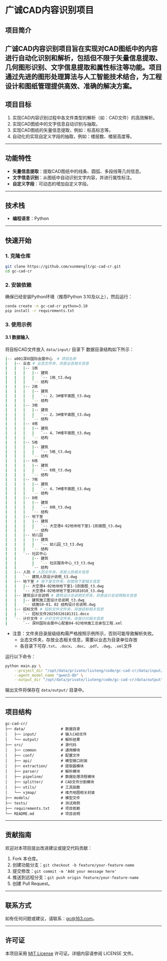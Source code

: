 # 广诚CAD内容识别项目

## 项目简介

广诚CAD内容识别项目旨在实现对CAD图纸中的内容进行自动化识别和解析，包括但不限于矢量信息提取、几何图形识别、文字信息提取和属性标注等功能。项目通过先进的图形处理算法与人工智能技术结合，为工程设计和图纸管理提供高效、准确的解决方案。
---

## 项目目标
1. 实现CAD内容识别过程中各文件类型的解析（如：CAD文件）的高效解析。
2. 实现CAD图纸中的文字信息自动识别与抽取。
4. 实现CAD图纸的矢量信息提取，例如：标高标志等。
3. 自动化的实现自定义字段的抽取，例如：楼层数、楼层高度等。
---

## 功能特性
- **矢量信息提取**：提取CAD图纸中的线条、圆弧、多段线等几何信息。
- **文字信息识别**：从图纸中自动识别文字内容，并进行属性标注。
- **自定义字段**：可动态的增加自定义字段。
---

## 技术栈
- **编程语言**：Python
---

## 快速开始

### 1. 克隆仓库
```bash
git clone https://github.com/xunmenglt/gc-cad-cr.git
cd gc-cad-cr
```

### 2. 安装依赖
确保已经安装Python环境（推荐Python 3.10及以上），然后运行：
```bash
conda create -n gc-cad-cr python=3.10
pip install -r requirements.txt
```

### 3. 使用示例
#### 3.1 数据输入
将目标CAD文件放入 `data/input/` 目录下
数据目录结构如下所示：
```bash
|-- a001深圳国际会展中心  # 项目名称    
|   |-- 业态 # 业态文件夹，存放业态相关信息
|   |   |-- 1栋
|   |   |   |-- 建筑
|   |   |   |   `-- 1栋_t3.dwg
|   |   |   `-- 结构
|   |   |-- 2栋
|   |   |   |-- 建筑
|   |   |   |   `-- 2，3#楼平面图_t3.dwg
|   |   |   `-- 结构
|   |   |-- 3栋
|   |   |   |-- 建筑
|   |   |   |   `-- 2，3#楼平面图_t3.dwg
|   |   |   `-- 结构
|   |   |-- 4栋
|   |   |   |-- 建筑
|   |   |   |   `-- 4，7#楼平面图_t3.dwg
|   |   |   `-- 结构
|   |   |-- 5栋
|   |   |   |-- 建筑
|   |   |   |   `-- 5栋_t3.dwg
|   |   |   `-- 结构
|   |   |-- 6栋
|   |   |   |-- 建筑
|   |   |   |   `-- 6栋_t3.dwg
|   |   |   `-- 结构
|   |   |-- 7栋
|   |   |   |-- 建筑
|   |   |   |   `-- 4，7#楼平面图_t3.dwg
|   |   |   `-- 结构
|   |   |-- 8栋
|   |   |   |-- 建筑
|   |   |   |   `-- 8栋_t3.dwg
|   |   |   `-- 结构
|   |   |-- 地下室
|   |   |   |-- 建筑
|   |   |   |   `-- 大空港4-02地块地下室1-1剖面图_t3.dwg
|   |   |   `-- 结构
|   |   |-- 幼儿园
|   |   |   |-- 建筑
|   |   |   |   `-- 幼儿园_t3_t3.dwg
|   |   |   `-- 结构
|   |   `-- 社区中心
|   |       |-- 建筑
|   |       |   `-- 社区服务中心_t3_t3.dwg
|   |       `-- 结构
|   |-- 人防 # 人防文件夹，存放人防相关信息
|   |   `-- 建筑人防设计说明_t3.dwg
|   |-- 地下室 # 地下室文件夹，存放地下室相关信息
|   |   |-- 大空港4-02地块地下室1-1剖面图_t3.dwg
|   |   `-- 大空港4-02地块地下室20181010_t3.dwg
|   |-- 建筑设计总说明 # 建筑设计总说明文件夹，存放设计总说明相关信息
|   |   |-- 建筑施工图设计总说明_t3.dwg
|   |   `-- 结施S0-01、02 结构设计总说明.dwg
|   |-- 招标文件 # 招标文件文件夹，存放招标相关信息
|   |   `-- 招标文件20250326181311.docx
|   `-- 计价文件 # 计价文件文件夹，存放计价相关信息
|       `-- 深圳国际会展中心配套04-02地块施工总承包工程.xml
```
* 注意：文件夹目录层级结构需严格按照示例所示，否则可能导致解析失败。
    * 业态文件夹，存放业态相关信息，需要以业态为目录单位存放
    * 各目录下可存```.txt```、```.docx```、```.doc```、```.pdf```、```.dwg```、```.xml```文件

运行以下命令：
```bash
python main.py \
    --project_dir "/opt/data/private/liuteng/code/gc-cad-cr/data/input/c001深业泰富银盈大厦" \
    --agent_model_name "qwen3-8b" \
    --output_dir "/opt/data/private/liuteng/code/gc-cad-cr/data/output"
```
输出文件将保存在 `data/output/` 目录中。

---

## 项目结构
```
gc-cad-cr/
├── data/                # 数据目录
│   ├── input/           # 输入CAD文件
│   └── output/          # 解析结果
├── src/                 # 源代码
│   ├── common           # 通用模块
│   ├── conf/            # 配置文件
│   ├── api/             # 模型接口封装
│   ├── extraction/      # 提取器模块
│   ├── parser/          # 解析模块
│   ├── pipeline/        # 数据处理流程模块
│   ├── splitter/        # CAD文件分割模块
│   ├── utils/           # 工具函数
│   └── vjmap/           # 维杰地图相关封装
├── models/              # 模型文件
├── tests/               # 测试用例
├── requirements.txt     # 项目依赖
└── README.md            # 项目说明
```

---

## 贡献指南
欢迎对本项目提出改进建议或提交代码贡献：
1. Fork 本仓库。
2. 创建功能分支：`git checkout -b feature/your-feature-name`
3. 提交修改：`git commit -m 'Add your message here'`
4. 推送到远程分支：`git push origin feature/your-feature-name`
5. 创建 Pull Request。

---

## 联系方式
如有任何问题或建议，请联系：[gc@163.com](mailto:gc@163.com)。

---

## 许可证
本项目采用 [MIT License](LICENSE) 许可证。详细内容请参阅 LICENSE 文件。